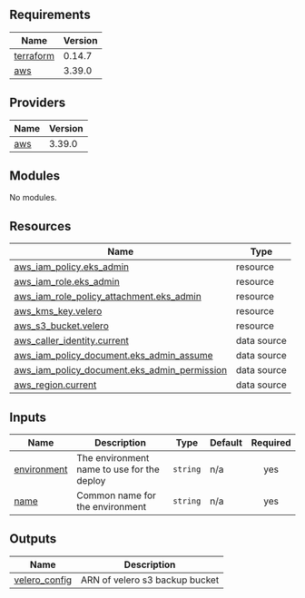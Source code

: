 ## Requirements

| Name | Version |
|------|---------|
| <a name="requirement_terraform"></a> [terraform](#requirement\_terraform) | 0.14.7 |
| <a name="requirement_aws"></a> [aws](#requirement\_aws) | 3.39.0 |

## Providers

| Name | Version |
|------|---------|
| <a name="provider_aws"></a> [aws](#provider\_aws) | 3.39.0 |

## Modules

No modules.

## Resources

| Name | Type |
|------|------|
| [aws_iam_policy.eks_admin](https://registry.terraform.io/providers/hashicorp/aws/3.39.0/docs/resources/iam_policy) | resource |
| [aws_iam_role.eks_admin](https://registry.terraform.io/providers/hashicorp/aws/3.39.0/docs/resources/iam_role) | resource |
| [aws_iam_role_policy_attachment.eks_admin](https://registry.terraform.io/providers/hashicorp/aws/3.39.0/docs/resources/iam_role_policy_attachment) | resource |
| [aws_kms_key.velero](https://registry.terraform.io/providers/hashicorp/aws/3.39.0/docs/resources/kms_key) | resource |
| [aws_s3_bucket.velero](https://registry.terraform.io/providers/hashicorp/aws/3.39.0/docs/resources/s3_bucket) | resource |
| [aws_caller_identity.current](https://registry.terraform.io/providers/hashicorp/aws/3.39.0/docs/data-sources/caller_identity) | data source |
| [aws_iam_policy_document.eks_admin_assume](https://registry.terraform.io/providers/hashicorp/aws/3.39.0/docs/data-sources/iam_policy_document) | data source |
| [aws_iam_policy_document.eks_admin_permission](https://registry.terraform.io/providers/hashicorp/aws/3.39.0/docs/data-sources/iam_policy_document) | data source |
| [aws_region.current](https://registry.terraform.io/providers/hashicorp/aws/3.39.0/docs/data-sources/region) | data source |

## Inputs

| Name | Description | Type | Default | Required |
|------|-------------|------|---------|:--------:|
| <a name="input_environment"></a> [environment](#input\_environment) | The environment name to use for the deploy | `string` | n/a | yes |
| <a name="input_name"></a> [name](#input\_name) | Common name for the environment | `string` | n/a | yes |

## Outputs

| Name | Description |
|------|-------------|
| <a name="output_velero_config"></a> [velero\_config](#output\_velero\_config) | ARN of velero s3 backup bucket |
